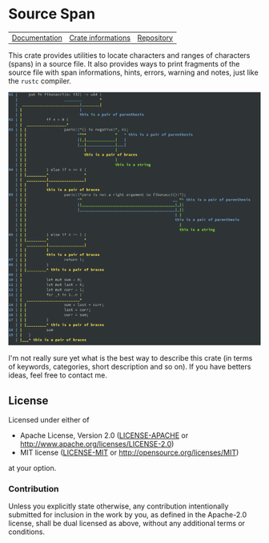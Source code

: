 # Source Span

<table><tr>
  <td><a href="https://docs.rs/source-span">Documentation</a></td>
  <td><a href="https://crates.io/crates/source-span">Crate informations</a></td>
  <td><a href="https://github.com/timothee-haudebourg/source-span">Repository</a></td>
</tr></table>

This crate provides utilities to locate characters and ranges of characters
(spans) in a source file. It also provides ways to print fragments of the source
file with span informations, hints, errors, warning and notes,
just like the `rustc` compiler.

![Formatter example](examples/fib.png)

I'm not really sure yet what is the best way to describe this crate (in
terms of keywords, categories, short description and so on). If you have betters
ideas, feel free to contact me.

## License

Licensed under either of

 * Apache License, Version 2.0 ([LICENSE-APACHE](LICENSE-APACHE) or http://www.apache.org/licenses/LICENSE-2.0)
 * MIT license ([LICENSE-MIT](LICENSE-MIT) or http://opensource.org/licenses/MIT)

at your option.

### Contribution

Unless you explicitly state otherwise, any contribution intentionally submitted
for inclusion in the work by you, as defined in the Apache-2.0 license, shall be dual licensed as above, without any
additional terms or conditions.
